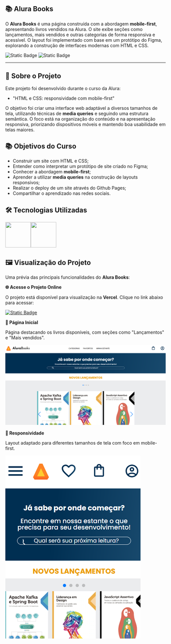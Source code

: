 ## 📚 Alura Books

O **Alura Books** é uma página construída com a abordagem **mobile-first**, apresentando livros vendidos na Alura. O site exibe seções como lançamentos, mais vendidos e outras categorias de forma responsiva e acessível. O layout foi implementado com base em um protótipo do Figma, explorando a construção de interfaces modernas com HTML e CSS.

![Static Badge](https://img.shields.io/badge/Conclu%C3%ADdo-label?style=for-the-badge&label=Status) ![Static Badge](https://img.shields.io/badge/Alura-label?style=for-the-badge&label=Curso&color=%23000080)

<hr>

## 🚀 Sobre o Projeto

Este projeto foi desenvolvido durante o curso da Alura:

* "HTML e CSS: responsividade com mobile-first"

O objetivo foi criar uma interface web adaptável a diversos tamanhos de tela, utilizando técnicas de **media queries** e seguindo uma estrutura semântica. O foco está na organização do conteúdo e na apresentação responsiva, priorizando dispositivos móveis e mantendo boa usabilidade em telas maiores.

## 📚 Objetivos do Curso

* Construir um site com HTML e CSS;
* Entender como interpretar um protótipo de site criado no Figma;
* Conhecer a abordagem **mobile-first**;
* Aprender a utilizar **media queries** na construção de layouts responsivos;
* Realizar o deploy de um site através do Github Pages;
* Compartilhar o aprendizado nas redes sociais.

## 🛠️ Tecnologias Utilizadas

<img src="https://cdn.jsdelivr.net/gh/devicons/devicon@latest/icons/html5/html5-original-wordmark.svg" width="80" height="80"/><img src="https://cdn.jsdelivr.net/gh/devicons/devicon@latest/icons/css3/css3-original-wordmark.svg" width="80" height="80"/>

## 🖼️ Visualização do Projeto

Uma prévia das principais funcionalidades do **Alura Books**:

**🌐 Acesse o Projeto Online**

O projeto está disponível para visualização na **Vercel**. Clique no link abaixo para acessar:

<a href="https://alurabooks-kappa-lime.vercel.app/" target="_blank">![Static Badge](https://img.shields.io/badge/Vercel-project?style=for-the-badge&color=A91079)</a>

**🧾 Página Inicial**

Página destacando os livros disponíveis, com seções como "Lançamentos" e "Mais vendidos".

![Página Inicial](assets/images/alura-books-home.png)

**📱 Responsividade**

Layout adaptado para diferentes tamanhos de tela com foco em mobile-first.

![Reponsividade](assets/images/alura-books-responsivity.png)
